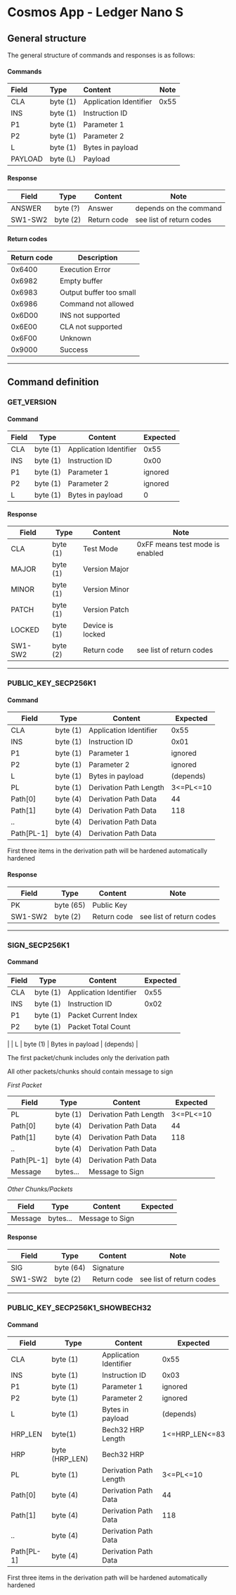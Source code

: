# Cosmos App - Ledger Nano S
## General structure

The general structure of commands and responses is as follows:

#### Commands

| Field   | Type     | Content                | Note |
|:--------|:---------|:-----------------------|------|
| CLA     | byte (1) | Application Identifier | 0x55 |
| INS     | byte (1) | Instruction ID         |      |
| P1      | byte (1) | Parameter 1            |      |
| P2      | byte (1) | Parameter 2            |      |
| L       | byte (1) | Bytes in payload       |      |
| PAYLOAD | byte (L) | Payload                |      |

#### Response

| Field   | Type     | Content     | Note                     |
|---------|----------|-------------|--------------------------|
| ANSWER  | byte (?) | Answer      | depends on the command   |
| SW1-SW2 | byte (2) | Return code | see list of return codes |

#### Return codes

| Return code | Description             |
|-------------|-------------------------|
| 0x6400      | Execution Error         |
| 0x6982      | Empty buffer            |
| 0x6983      | Output buffer too small |
| 0x6986      | Command not allowed     |
| 0x6D00      | INS not supported       |
| 0x6E00      | CLA not supported       |
| 0x6F00      | Unknown                 |
| 0x9000      | Success                 |

---------

## Command definition

### GET_VERSION

#### Command

| Field | Type     | Content                | Expected |
|-------|----------|------------------------|----------|
| CLA   | byte (1) | Application Identifier | 0x55     |
| INS   | byte (1) | Instruction ID         | 0x00     |
| P1    | byte (1) | Parameter 1            | ignored  |
| P2    | byte (1) | Parameter 2            | ignored  |
| L     | byte (1) | Bytes in payload       | 0        |

#### Response

| Field   | Type     | Content       | Note                            |
|---------|----------|---------------|---------------------------------|
| CLA     | byte (1) | Test Mode     | 0xFF means test mode is enabled |
| MAJOR   | byte (1) | Version Major |                                 |
| MINOR   | byte (1) | Version Minor |                                 |
| PATCH   | byte (1) | Version Patch |                                 |
| LOCKED  | byte (1) | Device is locked |                                 |
| SW1-SW2 | byte (2) | Return code   | see list of return codes        |

--------------

### PUBLIC_KEY_SECP256K1

#### Command

| Field      | Type     | Content                | Expected  |
|------------|----------|------------------------|-----------|
| CLA        | byte (1) | Application Identifier | 0x55      |
| INS        | byte (1) | Instruction ID         | 0x01      |
| P1         | byte (1) | Parameter 1            | ignored   |
| P2         | byte (1) | Parameter 2            | ignored   |
| L          | byte (1) | Bytes in payload       | (depends) |
| PL         | byte (1) | Derivation Path Length | 3<=PL<=10 |
| Path[0]    | byte (4) | Derivation Path Data   | 44        |
| Path[1]    | byte (4) | Derivation Path Data   | 118       |
| ..         | byte (4) | Derivation Path Data   |           |
| Path[PL-1] | byte (4) | Derivation Path Data   |           |

First three items in the derivation path will be hardened automatically hardened

#### Response

| Field   | Type      | Content     | Note                     |
|---------|-----------|-------------|--------------------------|
| PK      | byte (65) | Public Key  |                          |
| SW1-SW2 | byte (2)  | Return code | see list of return codes |

--------------

### SIGN_SECP256K1

#### Command

| Field | Type     | Content                | Expected |
|-------|----------|------------------------|----------|
| CLA   | byte (1) | Application Identifier | 0x55     |
| INS   | byte (1) | Instruction ID         | 0x02     |
| P1    | byte (1) | Packet Current Index   |          |
| P2    | byte (1) | Packet Total Count     | 
  |
| L     | byte (1) | Bytes in payload       | (depends)        |

The first packet/chunk includes only the derivation path

All other packets/chunks should contain message to sign 

*First Packet*

| Field      | Type     | Content                | Expected  |
|------------|----------|------------------------|-----------|
| PL         | byte (1) | Derivation Path Length | 3<=PL<=10 |
| Path[0]    | byte (4) | Derivation Path Data   | 44        |
| Path[1]    | byte (4) | Derivation Path Data   | 118       |
| ..         | byte (4) | Derivation Path Data   |           |
| Path[PL-1] | byte (4) | Derivation Path Data   |           |
| Message    | bytes... | Message to Sign        |           |

*Other Chunks/Packets*

| Field   | Type     | Content         | Expected |
|---------|----------|-----------------|----------|
| Message | bytes... | Message to Sign |          |

#### Response

| Field   | Type      | Content     | Note                     |
|---------|-----------|-------------|--------------------------|
| SIG     | byte (64) | Signature   |                          |
| SW1-SW2 | byte (2)  | Return code | see list of return codes |

--------------

### PUBLIC_KEY_SECP256K1_SHOWBECH32

#### Command

| Field      | Type           | Content                | Expected     |
|------------|----------------|------------------------|--------------|
| CLA        | byte (1)       | Application Identifier | 0x55         |
| INS        | byte (1)       | Instruction ID         | 0x03         |
| P1         | byte (1)       | Parameter 1            | ignored      |
| P2         | byte (1)       | Parameter 2            | ignored      |
| L          | byte (1)       | Bytes in payload       | (depends)    |
| HRP_LEN    | byte(1)        | Bech32 HRP Length      | 1<=HRP_LEN<=83 |
| HRP        | byte (HRP_LEN) | Bech32 HRP             |              |
| PL         | byte (1)       | Derivation Path Length | 3<=PL<=10    |
| Path[0]    | byte (4)       | Derivation Path Data   | 44           |
| Path[1]    | byte (4)       | Derivation Path Data   | 118          |
| ..         | byte (4)       | Derivation Path Data   |              |
| Path[PL-1] | byte (4)       | Derivation Path Data   |              |

First three items in the derivation path will be hardened automatically hardened
